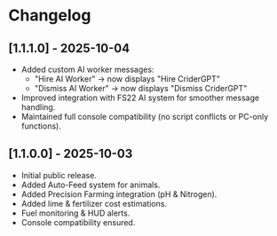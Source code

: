 # Changelog

## [1.1.1.0] - 2025-10-04
- Added custom AI worker messages:
  - "Hire AI Worker" → now displays "Hire CriderGPT"
  - "Dismiss AI Worker" → now displays "Dismiss CriderGPT"
- Improved integration with FS22 AI system for smoother message handling.
- Maintained full console compatibility (no script conflicts or PC-only functions).

## [1.1.0.0] - 2025-10-03
- Initial public release.
- Added Auto-Feed system for animals.
- Added Precision Farming integration (pH & Nitrogen).
- Added lime & fertilizer cost estimations.
- Fuel monitoring & HUD alerts.
- Console compatibility ensured.
